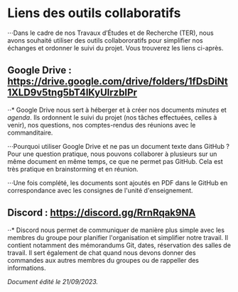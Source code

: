 # Liens des outils collaboratifs

⋅⋅⋅Dans le cadre de nos Travaux d’Études et de Recherche (TER), nous avons souhaité utiliser des outils collabororatifs pour simplifier nos échanges et ordonner le suivi du projet. Vous trouverez les liens ci-après.


## __Google Drive :__ https://drive.google.com/drive/folders/1fDsDiNt1XLD9v5tng5bT4lKyUlrzbIPr 
⋅⋅* Google Drive nous sert à héberger et à créer nos documents *minutes* et *agenda*. Ils ordonnent le suivi du projet (nos tâches effectuées, celles à venir), nos questions, nos comptes-rendus des réunions avec le commanditaire.

⋅⋅⋅Pourquoi utiliser Google Drive et ne pas un document texte dans GitHub ? Pour une question pratique, nous pouvons collaborer à plusieurs sur un même document en même temps, ce que ne permet pas GitHub. Cela est très pratique en brainstorming et en réunion.

⋅⋅⋅Une fois complété, les documents sont ajoutés en PDF dans le GitHub en correspondance avec les consignes de l'unité d'enseignement.


## __Discord :__ https://discord.gg/RrnRqak9NA 
⋅⋅* Discord nous permet de communiquer de manière plus simple avec les membres du groupe pour planifier l'organisation et simplifier notre travail. Il contient notamment des mémorandums Git, dates, réservation des salles de travail. Il sert également de chat quand nous devons donner des commandes aux autres membres du groupes ou de rappeller des informations.


*Document édité le 21/09/2023.*